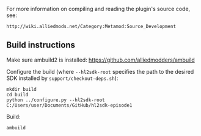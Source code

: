 For more information on compiling and reading the plugin's source code, see:

	http://wiki.alliedmods.net/Category:Metamod:Source_Development

Build instructions
------------------

Make sure ambuild2 is installed: https://github.com/alliedmodders/ambuild

Configure the build (where `--hl2sdk-root` specifies the path to the desired SDK installed by `support/checkout-deps.sh`):
```
mkdir build
cd build
python ../configure.py --hl2sdk-root C:/Users/user/Documents/GitHub/hl2sdk-episode1
```

Build:
```
ambuild
```